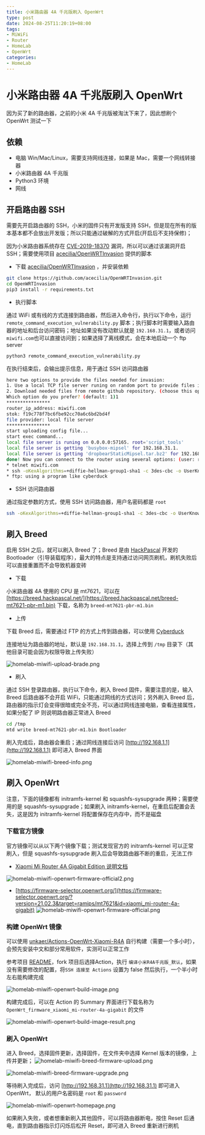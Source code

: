 ```yaml
---
title: 小米路由器 4A 千兆版刷入 OpenWrt
type: post
date: 2024-08-25T11:20:19+08:00
tags:
- MiWiFi
- Router
- HomeLab
- OpenWrt
categories:
- HomeLab
---
```


# 小米路由器 4A 千兆版刷入 OpenWrt

因为买了新的路由器，之前的小米 4A 千兆版被淘汰下来了，因此想刷个 OpenWrt 测试一下

## 依赖

- 电脑 Win/Mac/Linux，需要支持网线连接，如果是 Mac，需要一个网线转接器
- 小米路由器 4A 千兆版
- Python3 环境
- 网线

## 开启路由器 SSH

需要先开启路由器的 SSH，小米的固件只有开发版支持 SSH，但是现在所有的版本基本都不会放出开发版；所以只能通过破解的方式开启(开启后不支持保修)；

因为小米路由器系统存在 [CVE-2019-18370](https://nvd.nist.gov/vuln/detail/CVE-2019-18370) 漏洞，所以可以通过该漏洞开启 SSH；需要使用项目 [acecilia/OpenWRTInvasion](https://github.com/acecilia/OpenWRTInvasion) 提供的脚本

- 下载 [acecilia/OpenWRTInvasion](https://github.com/acecilia/OpenWRTInvasion) ，并安装依赖

```bash
git clone https://github.com/acecilia/OpenWRTInvasion.git
cd OpenWRTInvasion
pip3 install -r requirements.txt
```

- 执行脚本

通过 WiFi 或有线的方式连接到路由器，然后进入命令行，执行以下命令，运行 `remote_command_execution_vulnerability.py` 脚本；执行脚本时需要输入路由器的地址和后台访问密码；地址如果没有改动默认就是 `192.168.31.1`，或者访问 `miwifi.com`也可以直接访问到；如果选择了离线模式，会在本地启动一个 ftp server

```bash
python3 remote_command_execution_vulnerability.py
```

在执行结束后，会输出提示信息，用于通过 SSH 访问路由器

```bash
here two options to provide the files needed for invasion:
1. Use a local TCP file server runing on random port to provide files in local directory `script_tools`.
2. Download needed files from remote github repository. (choose this option only if github is accessable inside router device.)
Which option do you prefer? (default: 1)1
****************
router_ip_address: miwifi.com
stok: f19c778f7bc6fbe92cc70a6c6bd2bd4f
file provider: local file server
****************
start uploading config file...
start exec command...
local file server is runing on 0.0.0.0:57165. root='script_tools'
local file server is getting 'busybox-mipsel' for 192.168.31.1.
local file server is getting 'dropbearStaticMipsel.tar.bz2' for 192.168.31.1.
done! Now you can connect to the router using several options: (user: root, password: root)
* telnet miwifi.com
* ssh -oKexAlgorithms=+diffie-hellman-group1-sha1 -c 3des-cbc -o UserKnownHostsFile=/dev/null root@miwifi.com
* ftp: using a program like cyberduck
```

- SSH 访问路由器

通过指定参数的方式，使用 SSH 访问路由器，用户名密码都是 `root`

```bash
ssh -oKexAlgorithms=+diffie-hellman-group1-sha1 -c 3des-cbc -o UserKnownHostsFile=/dev/null root@miwifi.com
```

## 刷入 Breed

启用 SSH 之后，就可以刷入 Breed 了；Breed 是由 [HackPascal](https://github.com/hackpascal) 开发的 Bootloader（引导装载程序），最大的特点是支持通过访问网页刷机，刷机失败后可以直接重置而不会导致机器变砖

- 下载

小米路由器 4A 使用的 CPU 是 mt7621，可以在 [https://breed.hackpascal.net/](https://breed.hackpascal.net/breed-mt7621-pbr-m1.bin) 下载，名称为 `breed-mt7621-pbr-m1.bin`

- 上传

下载 Breed 后，需要通过 FTP 的方式上传到路由器，可以使用 [Cyberduck](https://cyberduck.io/download/)

连接地址为路由器的地址，默认是 `192.168.31.1`，选择上传到 `/tmp` 目录下（其他目录可能会因为权限导致上传失败）

![homelab-miwifi-upload-brade.png](https://img.hellowood.dev/picture/homelab-miwifi-upload-brade.png)

- 刷入

通过 SSH 登录路由器，执行以下命令，刷入  Breed 固件，需要注意的是，输入 Breed 后路由器不会开启 WiFi，只能通过网线的方式访问；另外刷入 Breed 后，路由器的指示灯会变得很暗或完全不亮，可以通过网线连接电脑，查看连接属性，如果分配了 IP 则说明路由器正常进入 Breed

```bash
cd /tmp
mtd write breed-mt7621-pbr-m1.bin Bootloader
```

刷入完成后，路由器会重启；通过网线连接后访问 [http://192.168.1.1](http://192.168.1.1) 即可进入 Breed 界面

![homelab-miwifi-breed-info.png](https://img.hellowood.dev/picture/homelab-miwifi-breed-info.png)

## 刷入 OpenWrt

注意，下面的镜像都有 initramfs-kernel 和 squashfs-sysupgrade 两种；需要使用的是 squashfs-sysupgrade；如果刷入 initramfs-kernel，在重启后配置会丢失，这是因为 initramfs-kernel 将配置保存在内存中，而不是磁盘

### 下载官方镜像

官方镜像可以从以下两个镜像下载；测试发现官方的 initramfs-kernel 可以正常刷入，但是 squashfs-sysupgrade 刷入后会导致路由器不断的重启，无法工作

- [Xiaomi Mi Router 4A Gigabit Edition 说明文档](https://openwrt.org/inbox/toh/xiaomi/xiaomi_mi_router_4a_gigabit_edition)

![homelab-miwifi-openwrt-firmware-official2.png](https://img.hellowood.dev/picture/homelab-miwifi-openwrt-firmware-official2.png)

- [https://firmware-selector.openwrt.org/](https://firmware-selector.openwrt.org/?version=21.02.3&target=ramips/mt7621&id=xiaomi_mi-router-4a-gigabit)
![homelab-miwifi-openwrt-firmware-official.png](https://img.hellowood.dev/picture/homelab-miwifi-openwrt-firmware-official.png)

###  构建 OpenWrt 镜像

可以使用 [unkaer/Actions-OpenWrt-Xiaomi-R4A](https://github.com/unkaer/Actions-OpenWrt-Xiaomi-R4A) 自行构建（需要一个多小时），会预先安装中文和部分常用软件，实测可以正常工作

参考项目 [README](https://github.com/unkaer/Actions-OpenWrt-Xiaomi-R4A#%E4%BD%BF%E7%94%A8)，fork 项目后选择Action，执行 `编译小米R4A千兆版_默认`，如果没有需要修改的配置，将`SSH 连接至 Actions` 设置为 false 然后执行，一个半小时左右能构建完成

![homelab-miwifi-openwrt-build-image.png](https://img.hellowood.dev/picture/homelab-miwifi-openwrt-build-image.png)

构建完成后，可以在 Action 的 Summary 界面进行下载名称为 `OpenWrt_firmware_xiaomi_mi-router-4a-gigabit` 的文件

![homelab-miwifi-openwrt-build-image-result.png](https://img.hellowood.dev/picture/homelab-miwifi-openwrt-build-image-result.png)

### 刷入 OpenWrt

进入 Breed，选择固件更新，选择固件，在文件夹中选择 Kernel 版本的镜像，上传并更新；
![homelab-miwifi-breed-firmware-upload.png](https://img.hellowood.dev/picture/homelab-miwifi-breed-firmware-upload.png)

![homelab-miwifi-breed-firmware-upgrade.png](https://img.hellowood.dev/picture/homelab-miwifi-breed-firmware-upgrade.png)

等待刷入完成后，访问 [http://192.168.31.1](http://192.168.31.1) 即可进入 OpenWrt， 默认的用户名密码是 `root` 和 `password`

![homelab-miwifi-openwrt-homepage.png](https://img.hellowood.dev/picture/homelab-miwifi-openwrt-homepage.png)

如果刷入失败，或者想重新刷入其他固件，可以将路由器断电，按住 Reset 后通电，直到路由器指示灯闪烁后松开 Reset，即可进入 Breed 重新进行刷机